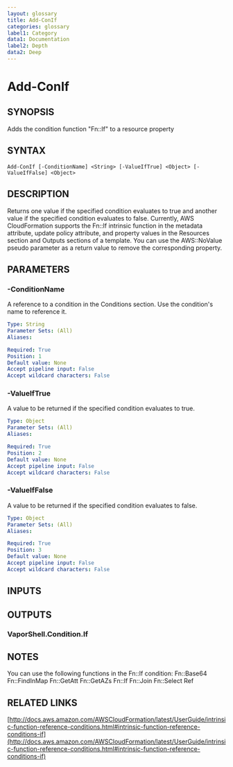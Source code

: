 ```yaml
---
layout: glossary
title: Add-ConIf
categories: glossary
label1: Category
data1: Documentation
label2: Depth
data2: Deep
---
```


# Add-ConIf

## SYNOPSIS
Adds the condition function "Fn::If" to a resource property

## SYNTAX

```
Add-ConIf [-ConditionName] <String> [-ValueIfTrue] <Object> [-ValueIfFalse] <Object>
```

## DESCRIPTION
Returns one value if the specified condition evaluates to true and another value if the specified condition evaluates to false.
Currently, AWS CloudFormation supports the Fn::If intrinsic function in the metadata attribute, update policy attribute, and property values in the Resources section and Outputs sections of a template.
You can use the AWS::NoValue pseudo parameter as a return value to remove the corresponding property.

## PARAMETERS

### -ConditionName
A reference to a condition in the Conditions section.
Use the condition's name to reference it.

```yaml
Type: String
Parameter Sets: (All)
Aliases: 

Required: True
Position: 1
Default value: None
Accept pipeline input: False
Accept wildcard characters: False
```

### -ValueIfTrue
A value to be returned if the specified condition evaluates to true.

```yaml
Type: Object
Parameter Sets: (All)
Aliases: 

Required: True
Position: 2
Default value: None
Accept pipeline input: False
Accept wildcard characters: False
```

### -ValueIfFalse
A value to be returned if the specified condition evaluates to false.

```yaml
Type: Object
Parameter Sets: (All)
Aliases: 

Required: True
Position: 3
Default value: None
Accept pipeline input: False
Accept wildcard characters: False
```

## INPUTS

## OUTPUTS

### VaporShell.Condition.If

## NOTES
You can use the following functions in the Fn::If condition:
    Fn::Base64
    Fn::FindInMap
    Fn::GetAtt
    Fn::GetAZs
    Fn::If
    Fn::Join
    Fn::Select
    Ref

## RELATED LINKS

[http://docs.aws.amazon.com/AWSCloudFormation/latest/UserGuide/intrinsic-function-reference-conditions.html#intrinsic-function-reference-conditions-if](http://docs.aws.amazon.com/AWSCloudFormation/latest/UserGuide/intrinsic-function-reference-conditions.html#intrinsic-function-reference-conditions-if)

